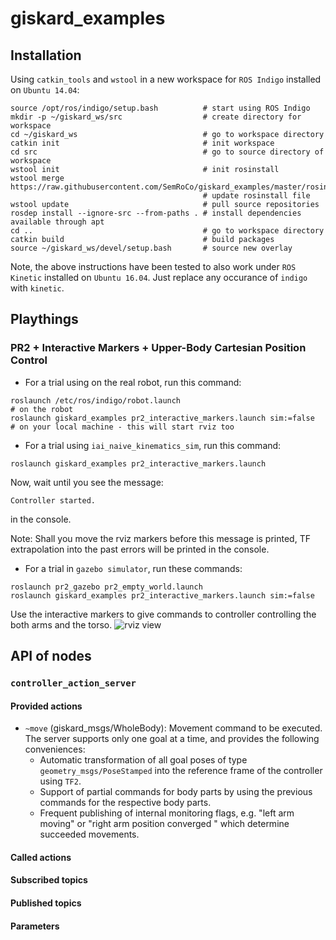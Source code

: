 # giskard_examples

## Installation
Using ```catkin_tools``` and ```wstool``` in a new workspace for ```ROS Indigo``` installed on ```Ubuntu 14.04```:
```
source /opt/ros/indigo/setup.bash          # start using ROS Indigo
mkdir -p ~/giskard_ws/src                  # create directory for workspace
cd ~/giskard_ws                            # go to workspace directory
catkin init                                # init workspace
cd src                                     # go to source directory of workspace
wstool init                                # init rosinstall
wstool merge https://raw.githubusercontent.com/SemRoCo/giskard_examples/master/rosinstall/catkin.rosinstall
                                           # update rosinstall file
wstool update                              # pull source repositories
rosdep install --ignore-src --from-paths . # install dependencies available through apt
cd ..                                      # go to workspace directory
catkin build                               # build packages
source ~/giskard_ws/devel/setup.bash       # source new overlay
```
Note, the above instructions have been tested to also work under ```ROS Kinetic``` installed on ```Ubuntu 16.04```. Just replace any occurance of ```indigo``` with ```kinetic```.

## Playthings
### PR2 + Interactive Markers + Upper-Body Cartesian Position Control

* For a trial using on the real robot, run this command:

```
roslaunch /etc/ros/indigo/robot.launch                                 # on the robot
roslaunch giskard_examples pr2_interactive_markers.launch sim:=false   # on your local machine - this will start rviz too
```

* For a trial using ```iai_naive_kinematics_sim```, run this command:

```
roslaunch giskard_examples pr2_interactive_markers.launch
```

Now, wait until you see the message:

```Controller started.```

in the console.

Note: Shall you move the rviz markers before this message is printed, TF extrapolation into the past errors will be printed in the console.

* For a trial in ```gazebo simulator```, run these commands:

```
roslaunch pr2_gazebo pr2_empty_world.launch
roslaunch giskard_examples pr2_interactive_markers.launch sim:=false
```

Use the interactive markers to give commands to controller controlling the both arms and the torso.
![rviz view](https://raw.githubusercontent.com/SemRoCo/giskard_examples/master/docs/pr2_interactive_markers.png)

## API of nodes
### ```controller_action_server```
#### Provided actions
* ```~move``` (giskard_msgs/WholeBody): Movement command to be executed. The server supports only one goal at a time, and provides the following conveniences:
  - Automatic transformation of all goal poses of type ```geometry_msgs/PoseStamped``` into the reference frame of the controller using ```TF2```.
  - Support of partial commands for body parts by using the previous commands for the respective body parts.
  - Frequent publishing of internal monitoring flags, e.g. "left arm moving" or "right arm position converged " which determine succeeded movements.
#### Called actions
#### Subscribed topics
#### Published topics
#### Parameters
